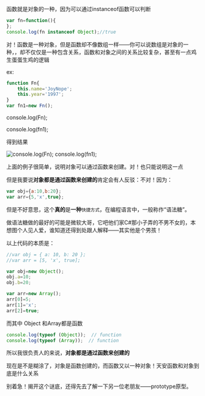 函数就是对象的一种，因为可以通过instanceof函数可以判断

```JavaScript
var fn=function(){
};
console.log(fn instanceof Object);//true
```

对！函数是一种对象，但是函数却不像数组一样——你可以说数组是对象的一种，，却不仅仅是一种包含关系，函数和对象之间的关系比较复杂，甚至有一点鸡生蛋蛋生鸡的逻辑

ex:

```JavaScript
function Fn{
    this.name='JoyNope';
    this.year='1997';
}
var fn1=new Fn();
```
console.log(Fn);

console.log(fn1);

得到结果

![console.log(Fn);
console.log(fn1);](img/2_1.jpg)

上面的例子很简单，说明对象可以通过函数来创建。对！也只能说明这一点

但是我要说**对象都是通过函数来创建的**肯定会有人反驳：不对！因为：

```JavaScript
var obj={a:10,b:20};
var arr={5,'x',true};
```

但是不好意思，这个**真的**是**一种**`快捷方式`，在编程语言中，一般称作“语法糖”。

做语法糖做的最好的可能是微软大哥，它吧他们家C#那小子弄的不男不女的，本想图个人见人爱，谁知道还得到处跟人解释——其实他是个男孩！

以上代码的本质是：

```JavaScript
//var obj = { a: 10, b: 20 };
//var arr = [5, 'x', true];

var obj=new Object();
obj.a=10;
obj.b=20;

var arr=new Array();
arr[0]=5;
arr[1]='x';
arr[2]=true;
```

而其中 Object 和Array都是函数

```JavaScript
console.log(typeof (Object));  // function
console.log(typeof (Array));  // function
```

所以我很负责人的来说，**对象都是通过函数来创建的**

现在是不是糊涂了，对象是函数创建的，而函数又以一种对象！天安函数和对象到底是什么关系


别着急！揭开这个谜底，还得先去了解一下另一位老朋友——prototype原型。